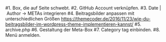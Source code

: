 #1. Box, die auf Seite schwebt.
#2. GitHub Account verknüpfen.
#3. Date | Author -> METAs integrieren
#4. Beitragsbilder anpassen mit unterschiedlichen Größen
https://themecoder.de/2016/11/23/wie-du-beitragsbilder-im-wordpress-theme-implementieren-kannst/
#5. archive.php
#6. Gestaltung der Meta-Box
#7. Category tag einbinden. 
#8. Menü anmelden.